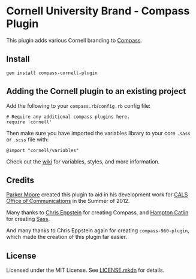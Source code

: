 # Cornell University Brand - Compass Plugin

This plugin adds various Cornell branding to [Compass][].

## Install

	gem install compass-cornell-plugin

## Adding the Cornell plugin to an existing project

Add the following to your `compass.rb`/`config.rb` config file:

	# Require any additional compass plugins here.
	require 'cornell'

Then make sure you have imported the variables library to your core `.sass` or `.scss` file with:

	@import "cornell/variables"

Check out the [wiki][compass-cornell-wiki] for variables, styles, and more information.

## Credits

[Parker Moore][] created this plugin to aid in his development work for [CALS Office of Communications][calscomm] in the Summer of 2012.

Many thanks to [Chris Eppstein][] for creating Compass, and [Hampton Catlin][] for creating [Sass][]. 

And many thanks to Chris Eppstein again for creating `compass-960-plugin`, which made the creation of this plugin far easier.

## License

Licensed under the MIT License. See [LICENSE.mkdn][] for details.

[Compass]: http://compass-style.org/
[compass-cornell-wiki]: https://github.com/CALSCommunications/compass-cornell-plugin/wiki/_pages
[LICENSE.mkdn]: https://github.com/CALSCommunications/compass-cornell-plugin/blob/master/LICENSE.mkdn
[Chris Eppstein]: http://chriseppstein.github.com/
[Hampton Catlin]: http://hamptoncatlin.com/
[Sass]: http://sass-lang.com/
[calscomm]: http://cals.cornell.ed/
[Parker Moore]: http://www.parkermoore.de/